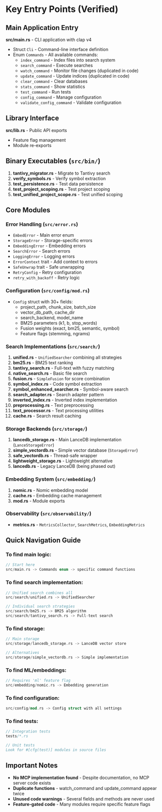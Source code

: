 # Key Entry Points (Verified)

## Main Application Entry
**src/main.rs** - CLI application with clap v4
- Struct `Cli` - Command-line interface definition
- Enum `Commands` - All available commands:
  - `index_command` - Index files into search system
  - `search_command` - Execute searches
  - `watch_command` - Monitor file changes (duplicated in code)
  - `update_command` - Update indices (duplicated in code)
  - `clear_command` - Clear databases
  - `stats_command` - Show statistics
  - `test_command` - Run tests
  - `config_command` - Manage configuration
  - `validate_config_command` - Validate configuration

## Library Interface
**src/lib.rs** - Public API exports
- Feature flag management
- Module re-exports

## Binary Executables (`src/bin/`)
1. **tantivy_migrator.rs** - Migrate to Tantivy search
2. **verify_symbols.rs** - Verify symbol extraction
3. **test_persistence.rs** - Test data persistence
4. **test_project_scoping.rs** - Test project scoping
5. **test_unified_project_scope.rs** - Test unified scoping

## Core Modules

### Error Handling (`src/error.rs`)
- `EmbedError` - Main error enum
- `StorageError` - Storage-specific errors
- `EmbeddingError` - Embedding errors
- `SearchError` - Search errors
- `LoggingError` - Logging errors
- `ErrorContext` trait - Add context to errors
- `SafeUnwrap` trait - Safe unwrapping
- `RetryConfig` - Retry configuration
- `retry_with_backoff` - Retry logic

### Configuration (`src/config/mod.rs`)
- `Config` struct with 30+ fields:
  - project_path, chunk_size, batch_size
  - vector_db_path, cache_dir
  - search_backend, model_name
  - BM25 parameters (k1, b, stop_words)
  - Fusion weights (exact, bm25, semantic, symbol)
  - Feature flags (stemming, ngrams)

### Search Implementations (`src/search/`)
1. **unified.rs** - `UnifiedSearcher` combining all strategies
2. **bm25.rs** - BM25 text ranking
3. **tantivy_search.rs** - Full-text with fuzzy matching
4. **native_search.rs** - Basic file search
5. **fusion.rs** - `SimpleFusion` for score combination
6. **symbol_index.rs** - Code symbol extraction
7. **symbol_enhanced_searcher.rs** - Symbol-aware search
8. **search_adapter.rs** - Search adapter pattern
9. **inverted_index.rs** - Inverted index implementation
10. **preprocessing.rs** - Text preprocessing
11. **text_processor.rs** - Text processing utilities
12. **cache.rs** - Search result caching

### Storage Backends (`src/storage/`)
1. **lancedb_storage.rs** - Main LanceDB implementation (`LanceStorageError`)
2. **simple_vectordb.rs** - Simple vector database (`StorageError`)
3. **safe_vectordb.rs** - Thread-safe wrapper
4. **lightweight_storage.rs** - Lightweight alternative
5. **lancedb.rs** - Legacy LanceDB (being phased out)

### Embedding System (`src/embedding/`)
1. **nomic.rs** - Nomic embedding model
2. **cache.rs** - Embedding cache management
3. **mod.rs** - Module exports

### Observability (`src/observability/`)
- **metrics.rs** - `MetricsCollector`, `SearchMetrics`, `EmbeddingMetrics`

## Quick Navigation Guide

### To find main logic:
```rust
// Start here
src/main.rs -> Commands enum -> specific command functions
```

### To find search implementation:
```rust
// Unified search combines all
src/search/unified.rs -> UnifiedSearcher

// Individual search strategies
src/search/bm25.rs -> BM25 algorithm
src/search/tantivy_search.rs -> Full-text search
```

### To find storage:
```rust
// Main storage
src/storage/lancedb_storage.rs -> LanceDB vector store

// Alternatives
src/storage/simple_vectordb.rs -> Simple implementation
```

### To find ML/embeddings:
```rust
// Requires 'ml' feature flag
src/embedding/nomic.rs -> Embedding generation
```

### To find configuration:
```rust
src/config/mod.rs -> Config struct with all settings
```

### To find tests:
```rust
// Integration tests
tests/*.rs

// Unit tests
Look for #[cfg(test)] modules in source files
```

## Important Notes
- **No MCP implementation found** - Despite documentation, no MCP server code exists
- **Duplicate functions** - watch_command and update_command appear twice
- **Unused code warnings** - Several fields and methods are never used
- **Feature-gated code** - Many modules require specific feature flags